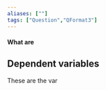 ```yaml
---
aliases: [""]
tags: ["Question","QFormat3"]
---
```


#### What are
## Dependent variables
These are the var